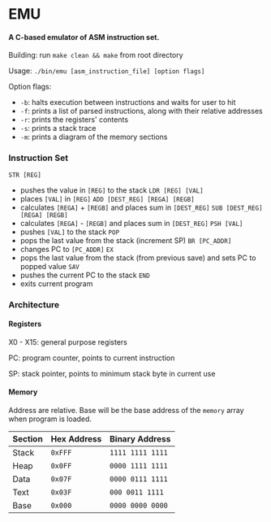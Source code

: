 # EMU
#### A C-based emulator of ASM instruction set.

Building: run `make clean && make` from root directory

Usage: `./bin/emu [asm_instruction_file] [option flags]`

Option flags:
* `-b`: halts execution between instructions and waits for user to hit <Enter>
* `-f`: prints a list of parsed instructions, along with their relative addresses
* `-r`: prints the registers' contents
* `-s`: prints a stack trace
* `-m`: prints a diagram of the memory sections

### Instruction Set
`STR [REG]`
* pushes the value in `[REG]` to the stack
`LDR [REG] [VAL]`
* places `[VAL]` in `[REG]`
`ADD [DEST_REG] [REGA] [REGB]`
* calculates `[REGA]` + `[REGB]` and places sum in `[DEST_REG]`
`SUB [DEST_REG] [REGA] [REGB]`
* calculates `[REGA]` - `[REGB]` and places sum in `[DEST_REG]`
`PSH [VAL]`
* pushes `[VAL]` to the stack
`POP`
* pops the last value from the stack (increment SP)
`BR [PC_ADDR]`
* changes PC to `[PC_ADDR]`
`EX`
* pops the last value from the stack (from previous save) and sets PC to popped value
`SAV`
* pushes the current PC to the stack
`END`
* exits current program

### Architecture
#### Registers
X0 - X15: general purpose registers

PC: program counter, points to current instruction

SP: stack pointer, points to minimum stack byte in current use

#### Memory
Address are relative. Base will be the base address of the `memory` array when program is loaded.

|	Section				|	Hex Address	|	Binary Address		|
|---------------|-------------|-------------------|
|	Stack					|	`0xFFF`			|	`1111 1111 1111`	|
|	Heap					|	`0x0FF`			|	`0000 1111 1111`	|
|	Data					|	`0x07F`			|	`0000 0111 1111`	|
|	Text					|	`0x03F`			|	`000 0011 1111`		|
|	Base					|	`0x000`			|	`0000 0000 0000`	|
